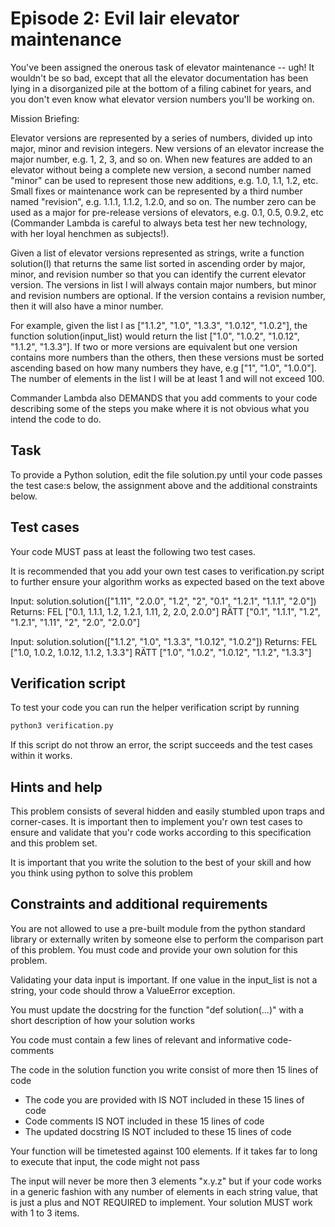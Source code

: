 # Episode 2: Evil lair elevator maintenance

You've been assigned the onerous task of elevator maintenance -- ugh! It wouldn't be so bad, except that all the elevator documentation has been lying in a disorganized pile at the bottom of a filing cabinet for years, and you don't even know what elevator version numbers you'll be working on. 


Mission Briefing:

Elevator versions are represented by a series of numbers, divided up into major, minor and revision integers. New versions of an elevator increase the major number, e.g. 1, 2, 3, and so on. When new features are added to an elevator without being a complete new version, a second number named "minor" can be used to represent those new additions, e.g. 1.0, 1.1, 1.2, etc. Small fixes or maintenance work can be represented by a third number named "revision", e.g. 1.1.1, 1.1.2, 1.2.0, and so on. The number zero can be used as a major for pre-release versions of elevators, e.g. 0.1, 0.5, 0.9.2, etc (Commander Lambda is careful to always beta test her new technology, with her loyal henchmen as subjects!).

Given a list of elevator versions represented as strings, write a function solution(l) that returns the same list sorted in ascending order by major, minor, and revision number so that you can identify the current elevator version. The versions in list l will always contain major numbers, but minor and revision numbers are optional. If the version contains a revision number, then it will also have a minor number.

For example, given the list l as ["1.1.2", "1.0", "1.3.3", "1.0.12", "1.0.2"], the function solution(input_list) would return the list ["1.0", "1.0.2", "1.0.12", "1.1.2", "1.3.3"]. If two or more versions are equivalent but one version contains more numbers than the others, then these versions must be sorted ascending based on how many numbers they have, e.g ["1", "1.0", "1.0.0"]. The number of elements in the list l will be at least 1 and will not exceed 100.

Commander Lambda also DEMANDS that you add comments to your code describing some of the steps you make where it is not obvious what you intend the code to do.


## Task

To provide a Python solution, edit the file solution.py until your code passes the test case:s below, the assignment above and the additional constraints below.


## Test cases

Your code MUST pass at least the following two test cases.

It is recommended that you add your own test cases to verification.py script to further ensure your algorithm works as expected based on the text above

Input:
    solution.solution(["1.11", "2.0.0", "1.2", "2", "0.1", "1.2.1", "1.1.1", "2.0"])
Returns:
    FEL ["0.1, 1.1.1, 1.2, 1.2.1, 1.11, 2, 2.0, 2.0.0"]
    RÄTT ["0.1", "1.1.1", "1.2", "1.2.1", "1.11", "2", "2.0", "2.0.0"]

Input:
    solution.solution(["1.1.2", "1.0", "1.3.3", "1.0.12", "1.0.2"])
Returns:
    FEL ["1.0, 1.0.2, 1.0.12, 1.1.2, 1.3.3"]
    RÄTT ["1.0", "1.0.2", "1.0.12", "1.1.2", "1.3.3"]
    

## Verification script

To test your code you can run the helper verification script by running

```python
python3 verification.py
```

If this script do not throw an error, the script succeeds and the test cases within it works.


## Hints and help

This problem consists of several hidden and easily stumbled upon traps and corner-cases. It is important then to implement you'r own test cases to ensure and validate that you'r code works according to this specification and this problem set.

It is important that you write the solution to the best of your skill and how you think using python to solve this problem


## Constraints and additional requirements

You are not allowed to use a pre-built module from the python standard library or externally writen by someone else to perform the comparison part of this problem. You must code and provide your own solution for this problem.

Validating your data input is important. If one value in the input_list is not a string, your code should throw a ValueError exception.

You must update the docstring for the function "def solution(...)" with a short description of how your solution works

You code must contain a few lines of relevant and informative code-comments

The code in the solution function you write consist of more then 15 lines of code

 - The code you are provided with IS NOT included in these 15 lines of code
 - Code comments IS NOT included in these 15 lines of code
 - The updated docstring IS NOT included to these 15 lines of code

Your function will be timetested against 100 elements. If it takes far to long to execute that input, the code might not pass

The input will never be more then 3 elements "x.y.z" but if your code works in a generic fashion with any number of elements in each string value, that is just a plus and NOT REQUIRED to implement. Your solution MUST work with 1 to 3 items.
